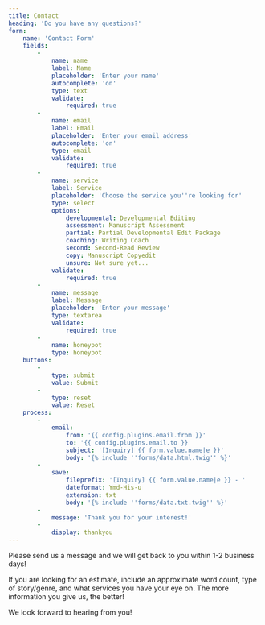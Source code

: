 ```yaml
---
title: Contact
heading: 'Do you have any questions?'
form:
    name: 'Contact Form'
    fields:
        -
            name: name
            label: Name
            placeholder: 'Enter your name'
            autocomplete: 'on'
            type: text
            validate:
                required: true
        -
            name: email
            label: Email
            placeholder: 'Enter your email address'
            autocomplete: 'on'
            type: email
            validate:
                required: true
        -
            name: service
            label: Service
            placeholder: 'Choose the service you''re looking for'
            type: select
            options:
                developmental: Developmental Editing
                assessment: Manuscript Assessment
                partial: Partial Developmental Edit Package
                coaching: Writing Coach
                second: Second-Read Review
                copy: Manuscript Copyedit
                unsure: Not sure yet...
            validate:
                required: true
        -
            name: message
            label: Message
            placeholder: 'Enter your message'
            type: textarea
            validate:
                required: true
        -
            name: honeypot
            type: honeypot
    buttons:
        -
            type: submit
            value: Submit
        -
            type: reset
            value: Reset
    process:
        -
            email:
                from: '{{ config.plugins.email.from }}'
                to: '{{ config.plugins.email.to }}'
                subject: '[Inquiry] {{ form.value.name|e }}'
                body: '{% include ''forms/data.html.twig'' %}'
        -
            save:
                fileprefix: '[Inquiry] {{ form.value.name|e }} - '
                dateformat: Ymd-His-u
                extension: txt
                body: '{% include ''forms/data.txt.twig'' %}'
        -
            message: 'Thank you for your interest!'
        -
            display: thankyou
---
```


Please send us a message and we will get back to you within 1-2 business days!

If you are looking for an estimate, include an approximate word count, type of story/genre, and what services you have your eye on. The more information you give us, the better!

We look forward to hearing from you!
